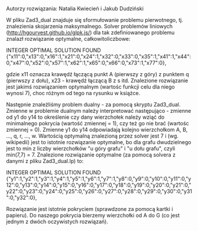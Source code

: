 Autorzy rozwiązania: Natalia Kwiecień i Jakub Dudziński

W pliku Zad3_dual znajduje się sformułowanie problemu pierwotnego, tj. znalezienia skojarzenia maksymalnego.
Solver problemów liniowych (http://hgourvest.github.io/glpk.js/) dla tak zdefiniowanego problemu znalazł rozwiązanie optymalne, całkowitoliczbowe:

INTEGER OPTIMAL SOLUTION FOUND
{"x11":0,"x13":0,"x16":1,"x21":0,"x24":1,"x32":0,"x33":0,"x35":1,"x41":1,"x44":0,"x47":0,"x52":0,"x57":1,"x62":1,"x65":0,"x66":0,"x73":1,"x77":0},

gdzie x11 oznacza krawędź łączącą punkt A (pierwszy z góry) z punktem q (pierwszy z dołu), x23 - krawędź łączącą B z s itd.
Znalezione rozwiązanie jest jakimś rozwiązaniem optymalnym (wartośc funkcji celu dla niego wynosi 7), choc różnym od tego na rysunku w książce.

Następnie znaleźliśmy problem dualny - za pomocą skryptu Zad3_dual.
Zmienne w problemie dualnym należy interpretować następująco - zmienne od y1 do y14 to określenie czy dany wierzchołek należy wziąć do minimalnego pokrycia (wartość zmiennej = 1), czy też go nie brać (wartośc zmiennej = 0).
Zmienne y1 do y14 odpowiadają kolejno wierzchołkom A, B, ..., q, r, ..., w.
Wartością optymalną znalezioną przez solver jest 7 i (wg. wikipedii) jest to istotnie rozwiązanie optymalne, bo dla grafu dwudzielnego jest to min z liczby wierzchołków "u góry grafu" i "u dołu grafu", czyli min(7,7) = 7.
Znalezione rozwiązanie optymalne (za pomocą solvera z danymi z pliku Zad3_dual.lp) to:

INTEGER OPTIMAL SOLUTION FOUND
{"y1":1,"y2":1,"y3":1,"y4":1,"y5":1,"y6":1,"y7":1,"y8":0,"y9":0,"y10":0,"y11":0,"y12":0,"y13":0,"y14":0,"y15":0,"y16":0,"y17":0,"y18":0,"y19":0,"y20":0,"y21":0,"y22":0,"y23":0,"y24":0,"y25":0,"y26":0,"y27":0,"y28":0,"y29":0,"y30":0,"y31":0,"y32":0},

Rozwiązanie jest istotnie pokryciem (sprawdzone za pomocą kartki i papieru). Do naszego pokrycia bierzemy wierzchołki od A do G (co jest jednym z dwóch oczywistych rozwiązań).
